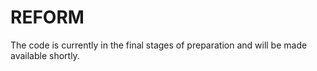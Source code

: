 # REFORM
The code is currently in the final stages of preparation and will be made available shortly.
